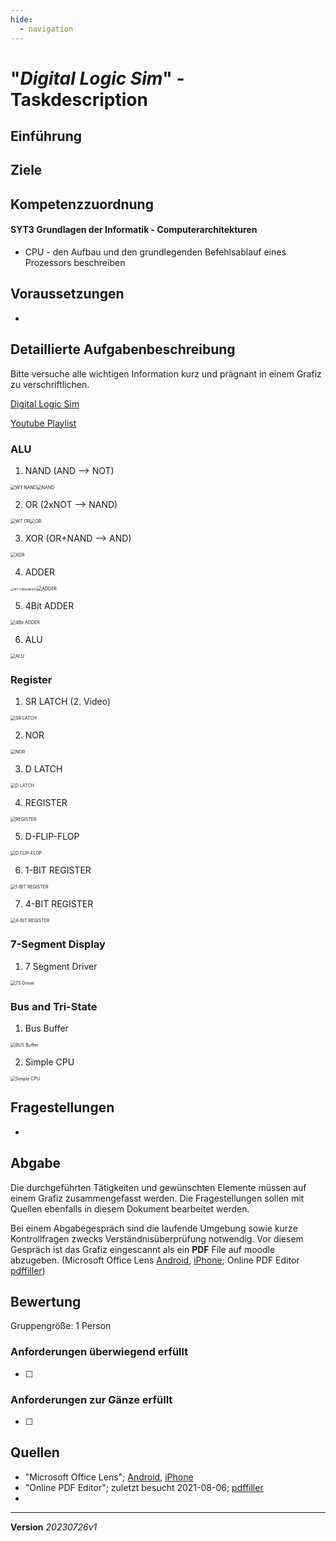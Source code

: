 ```yaml
---
hide:
  - navigation
---
```


# "*Digital Logic Sim*" - Taskdescription

## Einführung



## Ziele




## Kompetenzzuordnung

#### SYT3 Grundlagen der Informatik - Computerarchitekturen

* CPU - den Aufbau und den grundlegenden Befehlsablauf eines Prozessors beschreiben

## Voraussetzungen

* 

## Detaillierte Aufgabenbeschreibung

Bitte versuche alle wichtigen Information kurz und prägnant in einem Grafiz zu verschriftlichen.

[Digital Logic Sim](https://sebastian.itch.io/digital-logic-sim)

[Youtube Playlist](https://www.youtube.com/playlist?list=PLFt_AvWsXl0dPhqVsKt1Ni_46ARyiCGSq)

### ALU

1. NAND (AND --> NOT)

<img src="sources\WT NAND.png" alt="WT NAND" style="zoom:50%;" /><img src="C:\Users\Dominik\Documents\Github\syt-exercises\grundlagenDerInformatik_\sem03_digisim\sources\NAND.png" alt="NAND" style="zoom: 50%;" />

2. OR (2xNOT --> NAND)

<img src="sources\WT OR.png" alt="WT OR" style="zoom:50%;" /><img src="C:\Users\Dominik\Documents\Github\syt-exercises\grundlagenDerInformatik_\sem03_digisim\sources\OR.png" alt="OR" style="zoom:50%;" />

3. XOR (OR+NAND --> AND)

<img src="sources\XOR.png" alt="XOR" style="zoom:50%;" />

4. ADDER

<img src="sources\WT Halbaddierer.png" alt="WT Halbaddierer" style="zoom: 33%;" /><img src="C:\Users\Dominik\Documents\Github\syt-exercises\grundlagenDerInformatik_\sem03_digisim\sources\ADDER.png" alt="ADDER" style="zoom:50%;" />

5. 4Bit ADDER

<img src="sources\4Bit ADDER.png" alt="4Bit ADDER" style="zoom:50%;" />

6. ALU

<img src="sources\ALU.png" alt="ALU" style="zoom:50%;" />

### Register

1. SR LATCH (2. Video)

<img src="sources\SR LATCH.png" alt="SR LATCH" style="zoom:50%;" />

2. NOR

<img src="sources\NOR.png" alt="NOR" style="zoom:50%;" />

3. D LATCH

<img src="sources\D LATCH.png" alt="D LATCH" style="zoom:50%;" />

4. REGISTER

<img src="sources\REGISTER.png" alt="REGISTER" style="zoom:50%;" />

5. D-FLIP-FLOP

<img src="sources\D FLIP-FLOP.png" alt="D FLIP-FLOP" style="zoom:50%;" />

6. 1-BIT REGISTER

<img src="sources\1-BIT REGISTER.png" alt="1-BIT REGISTER" style="zoom:50%;" />

7. 4-BIT REGISTER

<img src="sources\4-BIT REGISTER.png" alt="4-BIT REGISTER" style="zoom:50%;" />

### 7-Segment Display

1. 7 Segment Driver

<img src="sources\7S Driver.png" alt="7S Driver" style="zoom:50%;" />

### Bus and Tri-State

1. Bus Buffer

<img src="sources\BUS Buffer.png" alt="BUS Buffer" style="zoom:50%;" />

2. Simple CPU

<img src="sources\Simple CPU.png" alt="Simple CPU" style="zoom:50%;" />


## Fragestellungen

* 

## Abgabe

Die durchgeführten Tätigkeiten und gewünschten Elemente müssen auf einem Grafiz zusammengefasst werden. Die Fragestellungen sollen mit Quellen ebenfalls in diesem Dokument bearbeitet werden.

Bei einem Abgabegespräch sind die laufende Umgebung sowie kurze Kontrollfragen zwecks Verständnisüberprüfung notwendig. Vor diesem Gespräch ist das Grafiz eingescannt als ein **PDF** File auf moodle abzugeben. (Microsoft Office Lens [Android](https://play.google.com/store/apps/details?id=com.microsoft.office.officelens&hl=de_AT&gl=US), [iPhone](https://apps.apple.com/at/app/microsoft-office-lens-pdf-scan/id975925059); Online PDF Editor [pdffiller](https://www.pdffiller.com/de/))

## Bewertung

Gruppengröße: 1 Person

### Anforderungen **überwiegend erfüllt**

- [ ] 

### Anforderungen **zur Gänze erfüllt**

- [ ] 

## Quellen

* "Microsoft Office Lens";  [Android](https://play.google.com/store/apps/details?id=com.microsoft.office.officelens&hl=de_AT&gl=US), [iPhone](https://apps.apple.com/at/app/microsoft-office-lens-pdf-scan/id975925059)
* "Online PDF Editor"; zuletzt besucht 2021-08-06; [pdffiller](https://www.pdffiller.com/de/)
* 

---

**Version**  *20230726v1*
